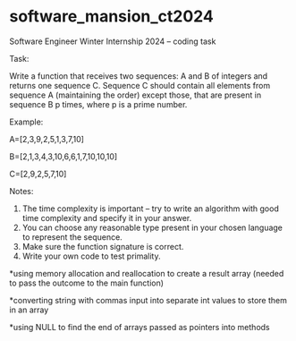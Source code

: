 # software_mansion_ct2024
Software Engineer Winter Internship 2024 – coding task

Task:

Write a function that receives two sequences: A and B of integers and returns one sequence C. Sequence C should contain all elements from sequence A (maintaining the order) except those, that are present in sequence B p times, where p is a prime number.

Example:

A=[2,3,9,2,5,1,3,7,10] 

B=[2,1,3,4,3,10,6,6,1,7,10,10,10] 

C=[2,9,2,5,7,10] 

Notes: 
1. The time complexity is important – try to write an algorithm with good time complexity and specify it in your answer. 
2. You can choose any reasonable type present in your chosen language to represent the sequence. 
3. Make sure the function signature is correct. 
4. Write your own code to test primality.





*using memory allocation and reallocation to create a result array (needed to pass the outcome to the main function)

*converting string with commas input into separate int values to store them in an array

*using NULL to find the end of arrays passed as pointers into methods
